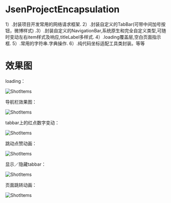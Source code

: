 # JsenProjectEncapsulation
1）.封装项目开发常用的网络请求框架. 2）.封装自定义的TabBar(可带中间加号按钮，微博样式) .3）.封装自定义的NavigationBar,系统原生和完全自定义类型,可随时变动左右item样式及响应,titleLabel多样式. 4）.loading覆盖层,空白页面指示框. 5）.常用的字符串.字典操作. 6）.纯代码坐标适配工具类封装。等等

# 效果图
loading：  

![ShotItems](https://github.com/imwangxuesen/JsenProjectEncapsulation/blob/master/resource/loading.gif)  

导航栏效果图：

![ShotItems](https://github.com/imwangxuesen/JsenProjectEncapsulation/blob/master/resource/navigationbar.gif)

tabbar上的红点数字变动：

![ShotItems](https://github.com/imwangxuesen/JsenProjectEncapsulation/blob/master/resource/page.gif)

跳动点赞动画：

![ShotItems](https://github.com/imwangxuesen/JsenProjectEncapsulation/blob/master/resource/praise.gif)

显示／隐藏tabbar：

![ShotItems](https://github.com/imwangxuesen/JsenProjectEncapsulation/blob/master/resource/tabbar.gif)

页面跳转动画：

![ShotItems](https://github.com/imwangxuesen/JsenProjectEncapsulation/blob/master/resource/transition.gif)